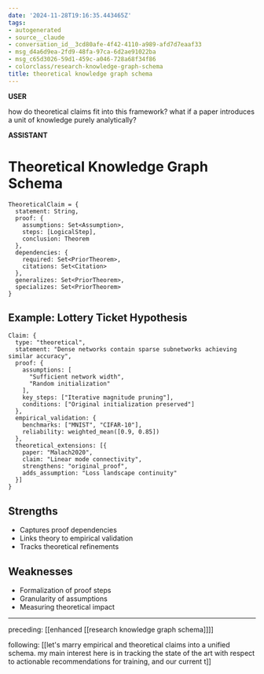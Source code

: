 ```yaml
---
date: '2024-11-28T19:16:35.443465Z'
tags:
- autogenerated
- source__claude
- conversation_id__3cd80afe-4f42-4110-a989-afd7d7eaaf33
- msg_d4a6d9ea-2fd9-48fa-97ca-6d2ae91022ba
- msg_c65d3026-59d1-459c-a046-728a68f34f86
- colorclass/research-knowledge-graph-schema
title: theoretical knowledge graph schema
---
```


**USER**

how do theoretical claims fit into this framework? what if a paper introduces a unit of knowledge purely analytically?


**ASSISTANT**

# Theoretical Knowledge Graph Schema

```
TheoreticalClaim = {
  statement: String,
  proof: {
    assumptions: Set<Assumption>,
    steps: [LogicalStep],
    conclusion: Theorem
  },
  dependencies: {
    required: Set<PriorTheorem>,
    citations: Set<Citation>
  },
  generalizes: Set<PriorTheorem>,
  specializes: Set<PriorTheorem>
}
```

## Example: Lottery Ticket Hypothesis

```
Claim: {
  type: "theoretical",
  statement: "Dense networks contain sparse subnetworks achieving similar accuracy",
  proof: {
    assumptions: [
      "Sufficient network width",
      "Random initialization"
    ],
    key_steps: ["Iterative magnitude pruning"],
    conditions: ["Original initialization preserved"]
  },
  empirical_validation: {
    benchmarks: ["MNIST", "CIFAR-10"],
    reliability: weighted_mean([0.9, 0.85])
  },
  theoretical_extensions: [{
    paper: "Malach2020",
    claim: "Linear mode connectivity",
    strengthens: "original_proof",
    adds_assumption: "Loss landscape continuity"
  }]
}
```

## Strengths
- Captures proof dependencies
- Links theory to empirical validation
- Tracks theoretical refinements

## Weaknesses
- Formalization of proof steps
- Granularity of assumptions
- Measuring theoretical impact


---

preceding: [[enhanced [[research knowledge graph schema]]]]  


following: [[let's marry empirical and theoretical claims into a unified schema. my main interest here is in tracking the state of the art with respect to actionable recommendations for training, and our current t]]